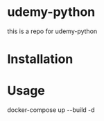 # udemy-python
this is a repo for udemy-python

# Installation

# Usage
docker-compose up --build -d
